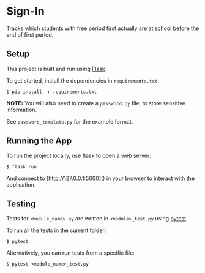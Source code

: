 # Sign-In
Tracks which students with free period first actually are at school before the end of first period.

## Setup
This project is built and run using [Flask](https://flask.palletsprojects.com/).

To get started, install the dependencies in `requirements.txt`:
```shell
$ pip install -r requirements.txt
```

**NOTE:** You will also need to create a `password.py` file, to store sensitive information.
 
See `password_template.py` for the example format.

## Running the App
To run the project locally, use flask to open a web server:
```shell
$ flask run
```

And connect to [http://127.0.0.1:5000]() in your browser to interact with the application.

## Testing
Tests for `<module_name>.py` are written in `<module>_test.py` using [pytest](https://docs.pytest.org/en/7.2.x/).

To run all the tests in the current folder:
```shell
$ pytest
```

Alternatively, you can run tests from a specific file:
```shell
$ pytest <module_name>_test.py
```

